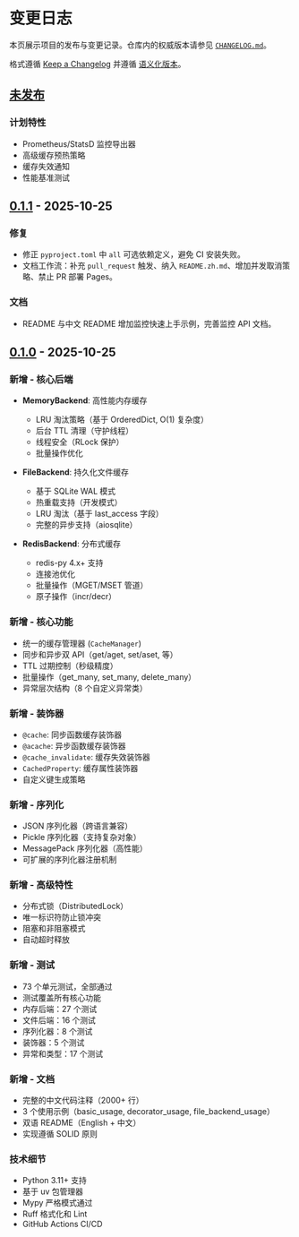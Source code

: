 # 变更日志

本页展示项目的发布与变更记录。仓库内的权威版本请参见 [`CHANGELOG.md`](https://github.com/getaix/symphra-cache/blob/main/CHANGELOG.md)。

格式遵循 [Keep a Changelog](https://keepachangelog.com/zh-CN/1.0.0/) 并遵循 [语义化版本](https://semver.org/lang/zh-CN/spec/v2.0.0.html)。

## [未发布]

### 计划特性
- Prometheus/StatsD 监控导出器
- 高级缓存预热策略
- 缓存失效通知
- 性能基准测试

## [0.1.1] - 2025-10-25

### 修复
- 修正 `pyproject.toml` 中 `all` 可选依赖定义，避免 CI 安装失败。
- 文档工作流：补充 `pull_request` 触发、纳入 `README.zh.md`、增加并发取消策略、禁止 PR 部署 Pages。

### 文档
- README 与中文 README 增加监控快速上手示例，完善监控 API 文档。

## [0.1.0] - 2025-10-25

### 新增 - 核心后端
- **MemoryBackend**: 高性能内存缓存
  - LRU 淘汰策略（基于 OrderedDict, O(1) 复杂度）
  - 后台 TTL 清理（守护线程）
  - 线程安全（RLock 保护）
  - 批量操作优化

- **FileBackend**: 持久化文件缓存
  - 基于 SQLite WAL 模式
  - 热重载支持（开发模式）
  - LRU 淘汰（基于 last_access 字段）
  - 完整的异步支持（aiosqlite）

- **RedisBackend**: 分布式缓存
  - redis-py 4.x+ 支持
  - 连接池优化
  - 批量操作（MGET/MSET 管道）
  - 原子操作（incr/decr）

### 新增 - 核心功能
- 统一的缓存管理器 (`CacheManager`)
- 同步和异步双 API（get/aget, set/aset, 等）
- TTL 过期控制（秒级精度）
- 批量操作（get_many, set_many, delete_many）
- 异常层次结构（8 个自定义异常类）

### 新增 - 装饰器
- `@cache`: 同步函数缓存装饰器
- `@acache`: 异步函数缓存装饰器
- `@cache_invalidate`: 缓存失效装饰器
- `CachedProperty`: 缓存属性装饰器
- 自定义键生成策略

### 新增 - 序列化
- JSON 序列化器（跨语言兼容）
- Pickle 序列化器（支持复杂对象）
- MessagePack 序列化器（高性能）
- 可扩展的序列化器注册机制

### 新增 - 高级特性
- 分布式锁（DistributedLock）
- 唯一标识符防止锁冲突
- 阻塞和非阻塞模式
- 自动超时释放

### 新增 - 测试
- 73 个单元测试，全部通过
- 测试覆盖所有核心功能
- 内存后端：27 个测试
- 文件后端：16 个测试
- 序列化器：8 个测试
- 装饰器：5 个测试
- 异常和类型：17 个测试

### 新增 - 文档
- 完整的中文代码注释（2000+ 行）
- 3 个使用示例（basic_usage, decorator_usage, file_backend_usage）
- 双语 README（English + 中文）
- 实现遵循 SOLID 原则

### 技术细节
- Python 3.11+ 支持
- 基于 uv 包管理器
- Mypy 严格模式通过
- Ruff 格式化和 Lint
- GitHub Actions CI/CD

[未发布]: https://github.com/getaix/symphra-cache/compare/v0.1.1...HEAD
[0.1.1]: https://github.com/getaix/symphra-cache/releases/tag/v0.1.1
[0.1.0]: https://github.com/getaix/symphra-cache/releases/tag/v0.1.0
